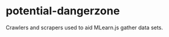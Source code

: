 potential-dangerzone
====================

Crawlers and scrapers used to aid MLearn.js gather data sets.
